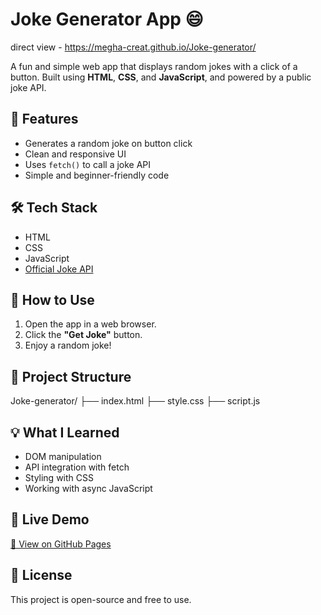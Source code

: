# Joke Generator App 😄
direct view - https://megha-creat.github.io/Joke-generator/

A fun and simple web app that displays random jokes with a click of a button. Built using **HTML**, **CSS**, and **JavaScript**, and powered by a public joke API.

## 🚀 Features

- Generates a random joke on button click
- Clean and responsive UI
- Uses `fetch()` to call a joke API
- Simple and beginner-friendly code

## 🛠️ Tech Stack

- HTML
- CSS
- JavaScript
- [Official Joke API](https://official-joke-api.appspot.com/random_joke)
## 🎯 How to Use

1. Open the app in a web browser.
2. Click the **"Get Joke"** button.
3. Enjoy a random joke!

## 📂 Project Structure
Joke-generator/
├── index.html
├── style.css
├── script.js

## 💡 What I Learned

- DOM manipulation
- API integration with fetch
- Styling with CSS
- Working with async JavaScript

## 📌 Live Demo

[🔗 View on GitHub Pages](https://megha-creat.github.io/Joke-generator/)

## 📄 License

This project is open-source and free to use.
